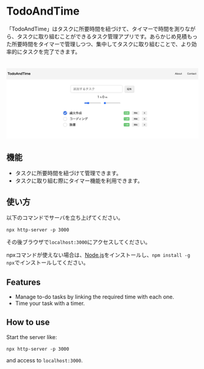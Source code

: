 # TodoAndTime
「TodoAndTime」はタスクに所要時間を紐づけて、タイマーで時間を測りながら、タスクに取り組むことができるタスク管理アプリです。あらかじめ見積もった所要時間をタイマーで管理しつつ、集中してタスクに取り組むことで、より効率的にタスクを完了できます。
<br><br><br>
![画面](images/sample.png)
## 機能
- タスクに所要時間を紐づけて管理できます。
- タスクに取り組む際にタイマー機能を利用できます。
  
## 使い方
以下のコマンドでサーバを立ち上げてください。
```
npx http-server -p 3000
```
その後ブラウザで`localhost:3000`にアクセスしてください。

npxコマンドが使えない場合は、[Node.js](https://nodejs.org/ja)をインストールし、`npm install -g npx`でインストールしてください。

## Features
- Manage to-do tasks by linking the required time with each one.
- Time your task with a timer.

## How to use
Start the server like:
```
npx http-server -p 3000
```
and access to `localhost:3000`.


